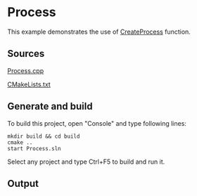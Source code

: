 # Process

This example demonstrates the use of [CreateProcess](https://learn.microsoft.com/windows/win32/api/processthreadsapi/nf-processthreadsapi-createprocessw) function.

## Sources

[Process.cpp](Process.cpp)

[CMakeLists.txt](CMakeLists.txt)

## Generate and build

To build this project, open "Console" and type following lines:

``` shell
mkdir build && cd build
cmake .. 
start Process.sln
```

Select any project and type Ctrl+F5 to build and run it.

## Output

```

```
